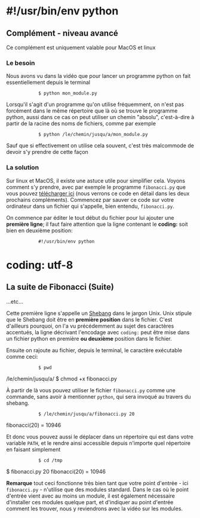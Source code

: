 
# #!/usr/bin/env python

## Complément - niveau avancé

Ce complément est uniquement valable pour MacOS et linux

### Le besoin

Nous avons vu dans la vidéo que pour lancer un programme python on fait
essentiellement depuis le terminal

                $ python mon_module.py
                
Lorsqu'il s'agit d'un programme qu'on utilise fréquemment, on n'est pas
forcément dans le même répertoire que là où se trouve le programme python, aussi
dans ce cas on peut utiliser un chemin "absolu", c'est-à-dire à partir de la
racine des noms de fichiers, comme par exemple

                $ python /le/chemin/jusqu/a/mon_module.py
                
Sauf que si effectivement on utilise cela souvent, c'est très malcommode de
devoir s'y prendre de cette façon

### La solution

Sur linux et MacOS, il existe une astuce utile pour simplifier cela. Voyons
comment s'y prendre, avec par exemple le programme `fibonacci.py` que vous
pouvez [télécharger ici](data/fibonacci.py) (nous verrons ce code en détail dans
les deux prochains compléments). Commencez par sauver ce code sur votre
ordinateur dans un fichier qui s'appelle, bien entendu, `fibonacci.py`.

On commence par éditer le tout début du fichier pour lui ajouter une **première
ligne**; il faut faire attention que la ligne contenant le **coding:** soit bien
en deuxième position:

                #!/usr/bin/env python
# coding: utf-8

## La suite de Fibonacci (Suite)
...etc...
                
Cette première ligne s'appelle un
[Shebang](http://en.wikipedia.org/wiki/Shebang_%28Unix%29) dans le jargon Unix.
Unix stipule que le Shebang doit être en **première position** dans le fichier.
C'est d'ailleurs pourquoi, on l'a vu précédemment au sujet des caractères
accentués, la ligne décrivant l'encodage avec `coding:` peut être mise dans un
fichier python en première **ou deuxième** position dans le fichier.

Ensuite on rajoute au fichier, depuis le terminal, le caractère exécutable comme
ceci:

                $ pwd
/le/chemin/jusqu/a/
$ chmod +x fibonacci.py
                
À partir de là vous pouvez utiliser le fichier `fibonacci.py` comme une
commande, sans avoir à mentionner `python`, qui sera invoqué au travers du
shebang.

                $ /le/chemin/jusqu/a/fibonacci.py 20
fibonacci(20) = 10946
                
Et donc vous pouvez aussi le déplacer dans un répertoire qui est dans votre
variable `PATH`, et le rendre ainsi accessible depuis n'importe quel répertoire
en faisant simplement

                $ cd /tmp
$ fibonacci.py 20
fibonacci(20) = 10946
                
**Remarque** tout ceci fonctionne très bien tant que votre point d'entrée - ici
`fibonacci.py` - n'utilise que des modules standard. Dans le cas où le point
d'entrée vient avec au moins un module, il est également nécessaire d'installer
ces modules quelque part, et d'indiquer au point d'entrée comment les trouver,
nous y reviendrons avec la vidéo sur les modules.

